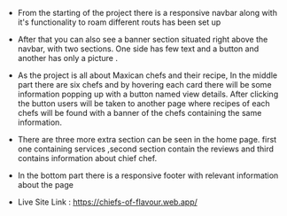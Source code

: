 * From the starting of the project there is a responsive navbar along with it's functionality to roam different routs has been set up

* After that you can also see a banner section situated right above the navbar, with two sections. One side has few text and a button and another has only a picture .

 * As the project is all about Maxican chefs and their recipe, In the middle  part there are six chefs and by hovering each card there will be some information popping up with a button named view details. After clicking the button users will be taken to another page where recipes of each chefs will be found with a banner of the chefs containing the same information.


 * There are three more extra section can be seen in the home page. first one containing services ,second section contain the reviews and third contains information about chief chef. 

 * In the bottom part there is a responsive footer with relevant information about the page

 * Live Site Link : https://chiefs-of-flavour.web.app/